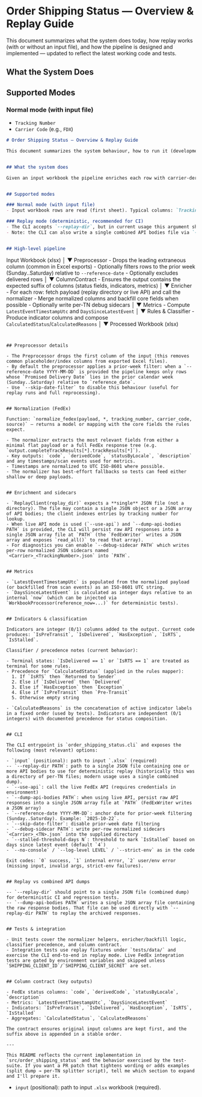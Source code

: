 # Order Shipping Status — Overview & Replay Guide

This document summarizes what the system does today, how replay works (with or without an input file), and how the pipeline is designed and implemented — updated to reflect the latest working code and tests.


## What the System Does



## Supported Modes

### Normal mode (with input file)
  - `Tracking Number`
  - `Carrier Code` (e.g., `FDX`)
  ```markdown
  # Order Shipping Status — Overview & Replay Guide

  This document summarizes the system behaviour, how to run it (development and CI-friendly replay), and the important implementation details you should know when contributing.


  ## What the system does

  Given an input workbook the pipeline enriches each row with carrier-derived status, computes a small set of indicators (Pre-Transit / Delivered / Exception / RTS / Stalled), derives a human-friendly calculated status and reasons, and writes a processed workbook with stable columns for downstream consumption.


  ## Supported modes

  ### Normal mode (with input file)
  - Input workbook rows are read (first sheet). Typical columns: `Tracking Number`, `Carrier Code`, optionally `Promised Delivery Date`, `Delivery Tracking Status`, etc.

  ### Replay mode (deterministic, recommended for CI)
  - The CLI accepts `--replay-dir`, but in current usage this argument should point to a single JSON file containing one or more API bodies (the name is historical — pass the combined dump file). The `ReplayClient` will read that file and index payloads by tracking number for replay.
  - Note: the CLI can also write a single combined API bodies file via `--dump-api-bodies` (see below). That combined dump is a JSON array written by `FedExWriter` and is directly consumable by the `ReplayClient` when passed as `--replay-dir`.


  ## High-level pipeline

  ```
  Input Workbook (xlsx)
    │
    ▼
  Preprocessor
    - Drops the leading extraneous column (common in Excel exports)
    - Optionally filters rows to the prior week (Sunday..Saturday) relative to `--reference-date`
    - Optionally excludes delivered rows
    │
    ▼
  ColumnContract
    - Ensures the output contains the expected suffix of columns (status fields, indicators, metrics)
    │
    ▼
  Enricher
    - For each row: fetch payload (replay directory or live API) and call the normalizer
    - Merge normalized columns and backfill core fields when possible
    - Optionally write per-TN debug sidecars
    │
    ▼
  Metrics
    - Compute `LatestEventTimestampUtc` and `DaysSinceLatestEvent`
    │
    ▼
  Rules & Classifier
    - Produce indicator columns and compose `CalculatedStatus`/`CalculatedReasons`
    │
    ▼
  Processed Workbook (xlsx)
  ```


  ## Preprocessor details

  - The Preprocessor drops the first column of the input (this removes common placeholder/index columns from exported Excel files).
  - By default the preprocessor applies a prior-week filter: when a `--reference-date YYYY-MM-DD` is provided the pipeline keeps only rows whose `Promised Delivery Date` lies in the prior calendar week (Sunday..Saturday) relative to `reference_date`.
  - Use `--skip-date-filter` to disable this behaviour (useful for replay runs and full reprocessing).


  ## Normalization (FedEx)

  Function: `normalize_fedex(payload, *, tracking_number, carrier_code, source)` — returns a model or mapping with the core fields the rules expect.

  - The normalizer extracts the most relevant fields from either a minimal flat payload or a full FedEx response tree (e.g. `output.completeTrackResults[*].trackResults[*]`).
  - Key outputs: `code`, `derivedCode`, `statusByLocale`, `description` and any timestamps/scan events used for metrics.
  - Timestamps are normalized to UTC ISO-8601 where possible.
  - The normalizer has best-effort fallbacks so tests can feed either shallow or deep payloads.


  ## Enrichment and sidecars

  - `ReplayClient(replay_dir)` expects a **single** JSON file (not a directory). The file may contain a single JSON object or a JSON array of API bodies; the client indexes entries by tracking number for lookup.
  - When live API mode is used (`--use-api`) and `--dump-api-bodies PATH` is provided, the CLI will persist raw API responses into a single JSON array file at `PATH` (the `FedExWriter` writes a JSON array and exposes `read_all()` to read that array).
  - For diagnostics you can enable `--debug-sidecar PATH` which writes per-row normalized JSON sidecars named `<Carrier>_<TrackingNumber>.json` into `PATH`.


  ## Metrics

  - `LatestEventTimestampUtc` is populated from the normalized payload (or backfilled from scan events) as an ISO-8601 UTC string.
  - `DaysSinceLatestEvent` is calculated as integer days relative to an internal `now` (which can be injected via `WorkbookProcessor(reference_now=...)` for deterministic tests).


  ## Indicators & classification

  Indicators are integer (0/1) columns added to the output. Current code produces: `IsPreTransit`, `IsDelivered`, `HasException`, `IsRTS`, `IsStalled`.

  Classifier / precedence notes (current behavior):

  - Terminal states: `IsDelivered == 1` or `IsRTS == 1` are treated as terminal for some rules.
  - Precedence for `CalculatedStatus` (applied in the rules mapper):
    1. If `IsRTS` then `Returned to Sender`
    2. Else if `IsDelivered` then `Delivered`
    3. Else if `HasException` then `Exception`
    4. Else if `IsPreTransit` then `Pre-Transit`
    5. Otherwise empty string

  - `CalculatedReasons` is the concatenation of active indicator labels in a fixed order (used by tests). Indicators are independent (0/1 integers) with documented precedence for status composition.


  ## CLI

  The CLI entrypoint is `order_shipping_status.cli` and exposes the following (most relevant) options:

  - `input` (positional): path to input `.xlsx` (required)
  -- `--replay-dir PATH`: path to a single JSON file containing one or more API bodies to use for deterministic replay (historically this was a directory of per-TN files; modern usage uses a single combined dump).
  - `--use-api`: call the live FedEx API (requires credentials in environment)
  - `--dump-api-bodies PATH`: when using live API, persist raw API responses into a single JSON array file at `PATH` (FedExWriter writes a JSON array)
  - `--reference-date YYYY-MM-DD`: anchor date for prior-week filtering (Sunday..Saturday). Example: `2025-10-22`.
  - `--skip-date-filter`: disable prior-week date filtering
  - `--debug-sidecar PATH`: write per-row normalized sidecars `<Carrier>_<TN>.json` into the supplied directory
  - `--stalled-threshold-days N`: threshold to mark `IsStalled` based on days since latest event (default `4`)
  - `--no-console` / `--log-level LEVEL` / `--strict-env` as in the code

  Exit codes: `0` success, `1` internal error, `2` user/env error (missing input, invalid args, strict-env failures).


  ## Replay vs combined API dumps

  -- `--replay-dir` should point to a single JSON file (combined dump) for deterministic CI and regression tests.
  -- `--dump-api-bodies PATH` writes a single JSON array file containing the raw response bodies. That file can be used directly with `--replay-dir PATH` to replay the archived responses.


  ## Tests & integration

  - Unit tests cover the normalizer helpers, enricher/backfill logic, classifier precedence, and column contract.
  - Integration tests use replay fixtures under `tests/data/` and exercise the CLI end-to-end in replay mode. Live FedEx integration tests are gated by environment variables and skipped unless `SHIPPING_CLIENT_ID`/`SHIPPING_CLIENT_SECRET` are set.


  ## Column contract (key outputs)

  - FedEx status columns: `code`, `derivedCode`, `statusByLocale`, `description`
  - Metrics: `LatestEventTimestampUtc`, `DaysSinceLatestEvent`
  - Indicators: `IsPreTransit`, `IsDelivered`, `HasException`, `IsRTS`, `IsStalled`
  - Aggregates: `CalculatedStatus`, `CalculatedReasons`

  The contract ensures original input columns are kept first, and the suffix above is appended in a stable order.

  ---

  This README reflects the current implementation in `src/order_shipping_status` and the behavior exercised by the test-suite. If you want a PR patch that tightens wording or adds examples (split dump → per-TN splitter script), tell me which section to expand and I'll prepare it.

  ```
- `input` (positional): path to input `.xlsx` workbook (required).
